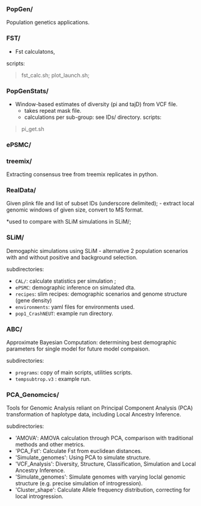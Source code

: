 ### PopGen/

Population genetics applications.


### FST/
- Fst calculatons,

scripts:
> fst_calc.sh; plot_launch.sh;

### PopGenStats/

- Window-based estimates of diversity (pi and tajD) from VCF file.
	- takes repeat mask file. 
	- calculations per sub-group: see IDs/ directory.
scripts:
> pi_get.sh

### ePSMC/


### treemix/

Extracting consensus tree from treemix replicates in python. 

### RealData/

Given plink file and list of subset IDs (underscore delimited); 
	- extract local genomic windows of given size, convert to MS format. 

*used to compare with SLiM simulations in SLiM/; 

### SLiM/

Demogaphic simulations using SLiM - alternative 2 population scenarios with and without positive and background selection.

subdirectories:
- `CAL/`: calculate statistics per simulation ; 
- `ePSMC`: demographic inference on simulated dta. 
- `recipes`: slim recipes: demographic scenarios and genome structure (gene density)
- `environments`: yaml files for environments used.
- `pop1_CrashNEUT`: example run directory. 

### ABC/

Approximate Bayesian Computation: determining best demographic parameters for single model for future model compaison. 

subdirectories: 
- `programs`: copy of main scripts, utilities scripts. 
- `tempsubtrop.v3` : example run. 


### PCA_Genomcics/ 

Tools for Genomic Analysis reliant on Principal Component Analysis (PCA) transformation of haplotype data, including Local Ancestry Inference. 

subdirectories: 
- 'AMOVA': AMOVA calculation through PCA, comparison with traditional methods and other metrics. 
- 'PCA_Fst': Calculate Fst from euclidean distances. 
- 'Simulate_genomes': Using PCA to simulate structure. 
- 'VCF_Analysis': Diversity, Structure, Classification, Simulation and Local Ancestry Inference.
- 'Simulate_genomes': Simulate genomes with varying loclal genomic structure (e.g. precise simulation of introgression).
- 'Cluster_shape': Calculate Allele frequency distribution, correcting for local introgression.



